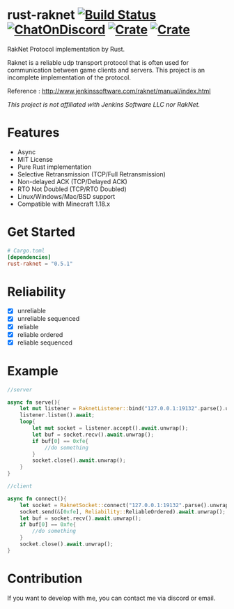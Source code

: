 # rust-raknet [![Build Status](https://img.shields.io/github/workflow/status/b23r0/rust-raknet/Rust)](https://github.com/b23r0/rust-raknet/actions/workflows/rust.yml) [![ChatOnDiscord](https://img.shields.io/badge/chat-on%20discord-blue)](https://discord.gg/ZKtYMvDFN4) [![Crate](https://img.shields.io/crates/v/rust-raknet)](https://crates.io/crates/rust-raknet) [![Crate](https://img.shields.io/docsrs/rust-raknet/latest)](https://docs.rs/rust-raknet/latest/rust_raknet/) 
RakNet Protocol implementation by Rust.

Raknet is a reliable udp transport protocol that is often used for communication between game clients and servers. This project is an incomplete implementation of the protocol.

Reference : http://www.jenkinssoftware.com/raknet/manual/index.html

_This project is not affiliated with Jenkins Software LLC nor RakNet._

# Features

* Async
* MIT License
* Pure Rust implementation
* Selective Retransmission (TCP/Full Retransmission)
* Non-delayed ACK (TCP/Delayed ACK)
* RTO Not Doubled (TCP/RTO Doubled)
* Linux/Windows/Mac/BSD support
* Compatible with Minecraft 1.18.x

# Get Started

```toml
# Cargo.toml
[dependencies]
rust-raknet = "0.5.1"
```

# Reliability

- [x] unreliable
- [x] unreliable sequenced
- [x] reliable
- [x] reliable ordered
- [x] reliable sequenced

# Example

```rs
//server

async fn serve(){
    let mut listener = RaknetListener::bind("127.0.0.1:19132".parse().unwrap()).await.unwrap();
    listener.listen().await;
    loop{
        let mut socket = listener.accept().await.unwrap();
        let buf = socket.recv().await.unwrap();
        if buf[0] == 0xfe{
            //do something
        }
        socket.close().await.unwrap();
    }
}

```

```rs
//client

async fn connect(){
    let socket = RaknetSocket::connect("127.0.0.1:19132".parse().unwrap()).await.unwrap();
    socket.send(&[0xfe], Reliability::ReliableOrdered).await.unwrap();
    let buf = socket.recv().await.unwrap();
    if buf[0] == 0xfe{
        //do something
    }
    socket.close().await.unwrap();
}
```

# Contribution

If you want to develop with me, you can contact me via discord or email.
